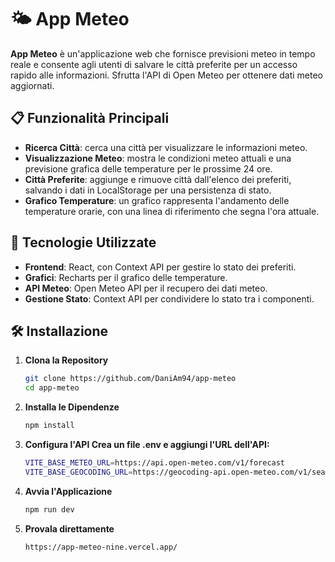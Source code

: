 # 🌤️ App Meteo

**App Meteo** è un'applicazione web che fornisce previsioni meteo in tempo reale e consente agli utenti di salvare le città preferite per un accesso rapido alle informazioni. Sfrutta l'API di Open Meteo per ottenere dati meteo aggiornati.

## 📋 Funzionalità Principali

- **Ricerca Città**: cerca una città per visualizzare le informazioni meteo.
- **Visualizzazione Meteo**: mostra le condizioni meteo attuali e una previsione grafica delle temperature per le prossime 24 ore.
- **Città Preferite**: aggiunge e rimuove città dall'elenco dei preferiti, salvando i dati in LocalStorage per una persistenza di stato.
- **Grafico Temperature**: un grafico rappresenta l'andamento delle temperature orarie, con una linea di riferimento che segna l'ora attuale.

## 🚀 Tecnologie Utilizzate

- **Frontend**: React, con Context API per gestire lo stato dei preferiti.
- **Grafici**: Recharts per il grafico delle temperature.
- **API Meteo**: Open Meteo API per il recupero dei dati meteo.
- **Gestione Stato**: Context API per condividere lo stato tra i componenti.

## 🛠️ Installazione

1. **Clona la Repository**
   ```bash
   git clone https://github.com/DaniAm94/app-meteo
   cd app-meteo
2. **Installa le Dipendenze**
   ```bash
   npm install
3. **Configura l'API Crea un file .env e aggiungi l'URL dell'API:**
   ```bash
   VITE_BASE_METEO_URL=https://api.open-meteo.com/v1/forecast
   VITE_BASE_GEOCODING_URL=https://geocoding-api.open-meteo.com/v1/search
4. **Avvia l'Applicazione**
   ```bash
   npm run dev
5. **Provala direttamente**
   ```bash
   https://app-meteo-nine.vercel.app/
